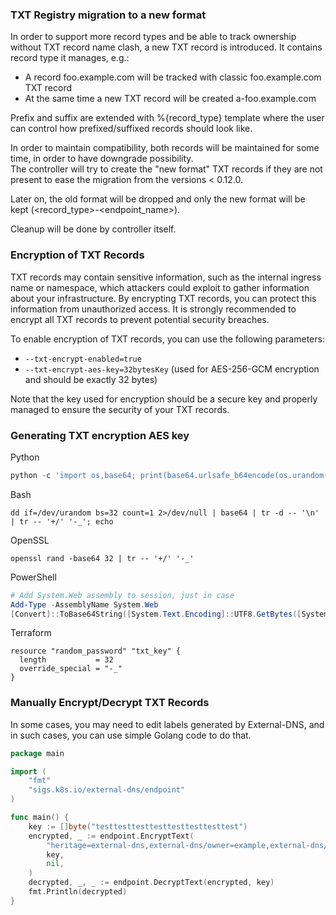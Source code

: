 ### TXT Registry migration to a new format ###

In order to support more record types and be able to track ownership without TXT record name clash, a new TXT record is introduced.
It contains record type it manages, e.g.:
* A record foo.example.com will be tracked with classic foo.example.com TXT record
* At the same time a new TXT record will be created a-foo.example.com

Prefix and suffix are extended with %{record_type} template where the user can control how prefixed/suffixed records should look like.

In order to maintain compatibility, both records will be maintained for some time, in order to have downgrade possibility.  
The controller will try to create the "new format" TXT records if they are not present to ease the migration from the versions < 0.12.0.

Later on, the old format will be dropped and only the new format will be kept (<record_type>-<endpoint_name>).

Cleanup will be done by controller itself.

### Encryption of TXT Records
TXT records may contain sensitive information, such as the internal ingress name or namespace, which attackers could exploit to gather information about your infrastructure. 
By encrypting TXT records, you can protect this information from unauthorized access. It is strongly recommended to encrypt all TXT records to prevent potential security breaches.

To enable encryption of TXT records, you can use the following parameters:
- `--txt-encrypt-enabled=true`
- `--txt-encrypt-aes-key=32bytesKey` (used for AES-256-GCM encryption and should be exactly 32 bytes)

Note that the key used for encryption should be a secure key and properly managed to ensure the security of your TXT records.

### Generating TXT encryption AES key
Python
```python
python -c 'import os,base64; print(base64.urlsafe_b64encode(os.urandom(32)).decode())'
```

Bash
```shell
dd if=/dev/urandom bs=32 count=1 2>/dev/null | base64 | tr -d -- '\n' | tr -- '+/' '-_'; echo
```

OpenSSL
```shell
openssl rand -base64 32 | tr -- '+/' '-_'
```

PowerShell
```powershell
# Add System.Web assembly to session, just in case
Add-Type -AssemblyName System.Web
[Convert]::ToBase64String([System.Text.Encoding]::UTF8.GetBytes([System.Web.Security.Membership]::GeneratePassword(32,4))).Replace("+","-").Replace("/","_")
```

Terraform
```hcl
resource "random_password" "txt_key" {
  length           = 32
  override_special = "-_"
}
```

### Manually Encrypt/Decrypt TXT Records

In some cases, you may need to edit labels generated by External-DNS, and in such cases, you can use simple Golang code to do that.

```go
package main

import (
	"fmt"
	"sigs.k8s.io/external-dns/endpoint"
)

func main() {
	key := []byte("testtesttesttesttesttesttesttest")
	encrypted, _ := endpoint.EncryptText(
		"heritage=external-dns,external-dns/owner=example,external-dns/resource=ingress/default/example",
		key,
		nil,
	)
	decrypted, _, _ := endpoint.DecryptText(encrypted, key)
	fmt.Println(decrypted)
}
```
